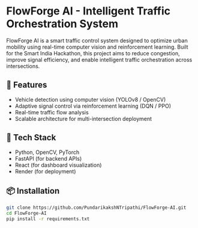 # FlowForge AI - Intelligent Traffic Orchestration System

FlowForge AI is a smart traffic control system designed to optimize urban mobility using real-time computer vision and reinforcement learning. Built for the Smart India Hackathon, this project aims to reduce congestion, improve signal efficiency, and enable intelligent traffic orchestration across intersections.

## 🚀 Features
- Vehicle detection using computer vision (YOLOv8 / OpenCV)
- Adaptive signal control via reinforcement learning (DQN / PPO)
- Real-time traffic flow analysis
- Scalable architecture for multi-intersection deployment

## 🧠 Tech Stack
- Python, OpenCV, PyTorch
- FastAPI (for backend APIs)
- React (for dashboard visualization)
- Render (for deployment)

## 📦 Installation
```bash
git clone https://github.com/PundarikakshNTripathi/FlowForge-AI.git
cd FlowForge-AI
pip install -r requirements.txt
